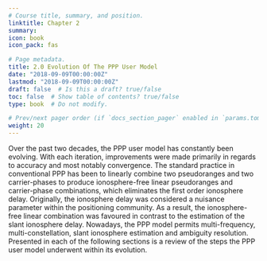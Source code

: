 ```yaml
---
# Course title, summary, and position.
linktitle: Chapter 2
summary:
icon: book
icon_pack: fas

# Page metadata.
title: 2.0 Evolution Of The PPP User Model
date: "2018-09-09T00:00:00Z"
lastmod: "2018-09-09T00:00:00Z"
draft: false  # Is this a draft? true/false
toc: false  # Show table of contents? true/false
type: book  # Do not modify.

# Prev/next pager order (if `docs_section_pager` enabled in `params.toml`)
weight: 20
---
```


Over the past two decades, the PPP user model has constantly been evolving. With each iteration, improvements were made primarily in regards to accuracy and most notably convergence. The standard practice in conventional PPP has been to linearly combine two pseudoranges and two carrier-phases to produce ionosphere-free linear pseudoranges and carrier-phase combinations, which eliminates the first order ionosphere delay. Originally, the ionosphere delay was considered a nuisance parameter within the positioning community. As a result, the ionosphere-free linear combination was favoured in contrast to the estimation of the slant ionosphere delay. Nowadays, the PPP model permits multi-frequency, multi-constellation, slant ionosphere estimation and ambiguity resolution. Presented in each of the following sections is a review of the steps the PPP user model underwent within its evolution.